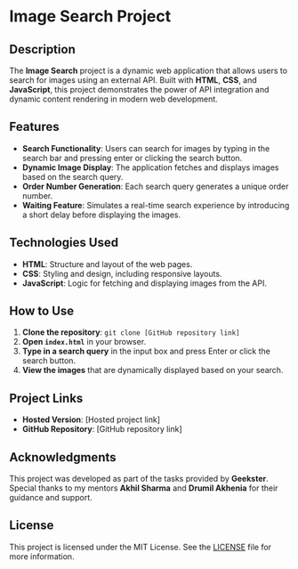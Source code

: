 # Image Search Project

## Description
The **Image Search** project is a dynamic web application that allows users to search for images using an external API. Built with **HTML**, **CSS**, and **JavaScript**, this project demonstrates the power of API integration and dynamic content rendering in modern web development.

## Features
- **Search Functionality**: Users can search for images by typing in the search bar and pressing enter or clicking the search button.
- **Dynamic Image Display**: The application fetches and displays images based on the search query.
- **Order Number Generation**: Each search query generates a unique order number.
- **Waiting Feature**: Simulates a real-time search experience by introducing a short delay before displaying the images.

## Technologies Used
- **HTML**: Structure and layout of the web pages.
- **CSS**: Styling and design, including responsive layouts.
- **JavaScript**: Logic for fetching and displaying images from the API.

## How to Use
1. **Clone the repository**: `git clone [GitHub repository link]`
2. **Open `index.html`** in your browser.
3. **Type in a search query** in the input box and press Enter or click the search button.
4. **View the images** that are dynamically displayed based on your search.

## Project Links
- **Hosted Version**: [Hosted project link]
- **GitHub Repository**: [GitHub repository link]

## Acknowledgments
This project was developed as part of the tasks provided by **Geekster**. Special thanks to my mentors **Akhil Sharma** and **Drumil Akhenia** for their guidance and support.

## License
This project is licensed under the MIT License. See the [LICENSE](LICENSE) file for more information.

